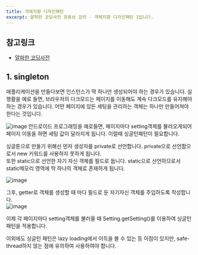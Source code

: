 ```yaml
---
title: 객체지향 디자인패턴
excerpt: 얄팍한 코딩사전 유튜브 강의 - 객체지향 디자인패턴 1입니다.
---
```


## 참고링크
- [얄파한 코딩사전](https://www.youtube.com/watch?v=lJES5TQTTWE)

## 1. singleton
애플리케이션을 만들다보면 인스턴스가 딱 하나만 생성되어야 하는 경우가 있습니다. 실행활을 예로 들면, 브라우저의 다크모드는 페이지를 이동해도 
계속 다크모드를 유지해야하는 경우가 있습니다.  어떤 페이지에 있든 세팅을 관리하는 객체는 하나만 만들어져야 한다는 것입니다.  

![image](https://user-images.githubusercontent.com/78904413/175941021-d8bc9e72-e8a3-4d47-9b34-2b02de782c24.png)
안드로이드 프로그래밍을 예로들면, 페이지마다 setting객체를 불러오게되어 페이지 이동을 하면 세팅 값이 달라지게 됩니다. 이럴때 싱글턴패턴이 필요합니다.  

싱글톤으로 만들기 위해선 먼저 생성자를 private로 선언합니다. private으로 선언함으로서 new 키워드를 사용하지 못하게 됩니다.  
또한 static으로 선언한 자기 자신 객체를 필드로 둡니다. static으로 선언하므로서 static메모리 영역에 딱 하나의 객체로 존재하게 됩니다.  

![image](https://user-images.githubusercontent.com/78904413/175943459-6ad66275-46cc-4fd8-baf8-9355af6bc7e7.png)

그후, getter로 객체를 생성할 때 마다 필드로 둔 자기자신 객체를 주입하도록 작성합니다.  
![image](https://user-images.githubusercontent.com/78904413/175944484-a14c583b-c12b-444e-87ef-18d7786478c5.png)

이제 각 페이지마다 setting객체를 불러올 때 Setting.getSetting()를 이용하여 싱글턴 패턴을 적용합니다.  

이외에도 싱글턴 패턴은 lazy loading에서 이득을 볼 수 있는 등 이점이 있지만, safe-thread하지 않는 점에 유의하여 사용하여야 합니다.  


